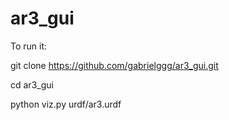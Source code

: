 # ar3_gui
To run it:

git clone https://github.com/gabrielggg/ar3_gui.git

cd ar3_gui

python viz.py urdf/ar3.urdf
